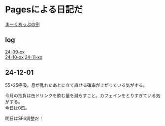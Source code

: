 # Pagesによる日記だ
[まーくあっぷの例](https://docs.github.com/ja/get-started/writing-on-github/getting-started-with-writing-and-formatting-on-github/basic-writing-and-formatting-syntax)

## log
[24-09-xx](./2409.md)  
[24-10-xx](./2410.md)
[24-11-xx](./2411.md)


## 24-12-01
55+25呼吸。息が乱れたあとに立て直せる確率が上がっている気がする。

今月の抱負は缶ドリンクを飲む量を減らすこと。カフェインをとりすぎている気がする。  
今日は0缶。

明日はSF6調整だ！
